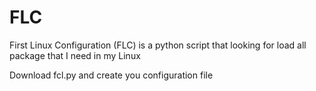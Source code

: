 # FLC
First Linux Configuration (FLC) is a python script  that looking for load all package that I need in my Linux

Download fcl.py and create you configuration file
